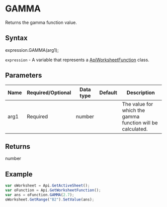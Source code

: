 # GAMMA

Returns the gamma function value.

## Syntax

expression.GAMMA(arg1);

`expression` - A variable that represents a [ApiWorksheetFunction](../ApiWorksheetFunction.md) class.

## Parameters

| **Name** | **Required/Optional** | **Data type** | **Default** | **Description** |
| ------------- | ------------- | ------------- | ------------- | ------------- |
| arg1 | Required | number |  | The value for which the gamma function will be calculated. |

## Returns

number

## Example



```javascript
var oWorksheet = Api.GetActiveSheet();
var oFunction = Api.GetWorksheetFunction();
var ans = oFunction.GAMMA(2.7);
oWorksheet.GetRange("B2").SetValue(ans);


```
